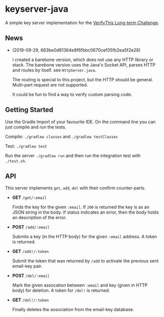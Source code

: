 # keyserver-java

A simple key server implementation for the [VerifyThis Long-term Challenge](https://verifythis.github.io/).

## News 

- (2019-09-29, 683be0d81364e8f6fbbc0670cef05fb2ea5f2e28)

  I created a barebone version, which does not use any HTTP library or stack.
  The barebone version uses the Java's Socket API, parses HTTP and routes by
  itself. see `HttpServer.java`.
  
  The routing is special to this project, but the HTTP should be general.
  Multi-part request are not supported.
  
  It could be fun to find a way to verify custom parsing code. 

## Getting Started

Use the Gradle Import of your favourite IDE. On the command line you can just compile and run the tests.

Compile: `./gradlew classes` and `./gradlew testClasses` 

Test: `./gradlew test` 

Run the server `./gradlew run` and then run the integration test with `./test.sh`.

## API 

This server implements `get`, `add`, `del` with their confirm counter-parts.

* **GET** `/get/:email` 

  Finds the key for the given `:email`. If `200` is returned the key is as an JSON string in the body.
  If status indicates an error, then the body holds an description of the error.
  
* **POST** `/add/:email`
  
  Submits a key (in the HTTP body) for the given `:email` address. A token is returned.
  
* **GET** `/add!/:token`
  
  Submit the token that was returned by `/add` to activate the previous sent email-key pair.
  
* **POST** `/del/:email`
 
  Mark the given assocation between `:email` and key (given in HTTP body) for deletion. 
  A token for `/del!` is returned.
  
* **GET** `/del!/:token`

  Finally deletes the association from the email-key database. 


